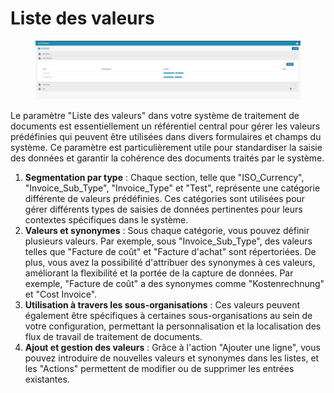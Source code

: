 # Liste des valeurs

<figure><img src="../../../.gitbook/assets/Bildschirmfoto 2024-05-08 um 11.20.51.png" alt=""><figcaption></figcaption></figure>

Le paramètre "Liste des valeurs" dans votre système de traitement de documents est essentiellement un référentiel central pour gérer les valeurs prédéfinies qui peuvent être utilisées dans divers formulaires et champs du système. Ce paramètre est particulièrement utile pour standardiser la saisie des données et garantir la cohérence des documents traités par le système.




1. **Segmentation par type** : Chaque section, telle que "ISO\_Currency", "Invoice\_Sub\_Type", "Invoice\_Type" et "Test", représente une catégorie différente de valeurs prédéfinies. Ces catégories sont utilisées pour gérer différents types de saisies de données pertinentes pour leurs contextes spécifiques dans le système.
2. **Valeurs et synonymes** : Sous chaque catégorie, vous pouvez définir plusieurs valeurs. Par exemple, sous "Invoice\_Sub\_Type", des valeurs telles que "Facture de coût" et "Facture d'achat" sont répertoriées. De plus, vous avez la possibilité d'attribuer des synonymes à ces valeurs, améliorant la flexibilité et la portée de la capture de données. Par exemple, "Facture de coût" a des synonymes comme "Kostenrechnung" et "Cost Invoice".
3. **Utilisation à travers les sous-organisations** : Ces valeurs peuvent également être spécifiques à certaines sous-organisations au sein de votre configuration, permettant la personnalisation et la localisation des flux de travail de traitement de documents.
4. **Ajout et gestion des valeurs** : Grâce à l'action "Ajouter une ligne", vous pouvez introduire de nouvelles valeurs et synonymes dans les listes, et les "Actions" permettent de modifier ou de supprimer les entrées existantes.
